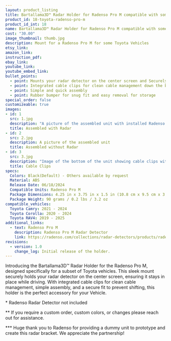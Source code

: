 ```yaml
---
layout: product_listing
title: Bartallama3D™ Radar Holder for Radenso Pro M compatible with some Toyota Vehicles
product_id: 18-toyota-radenso-pro-m
product_id_int: 18
name: Bartallama3D™ Radar Holder for Radenso Pro M compatible with some Toyota Vehicles
cost: "30.00"
image_thumbnail: thumb.jpg
description: Mount for a Radenso Pro M for some Toyota Vehicles
etsy_link: 
amazon_link: 
instruction_pdf: 
ebay_link: 
youtube_link: 
youtube_embed_link: 
bullet_points:
  - point: Mounts your radar detector on the center screen and Securely holds the radar detector
  - point: Integrated cable clips for clean cable management down the back of your screen
  - point: Simple and quick assembly
  - point: Rubber bumper for snug fit and easy removal for storage
special_order: false
customizeable: true
images:
- id: 1
  src: 1.jpg
  description: "A picture of the assembled unit with installed Radenso Pro M unit"
  title: Assembled with Radar
- id: 2
  src: 2.jpg
  description: A picture of the assembled unit
  title: Assembled without Radar
- id: 3
  src: 3.jpg
  description: "Image of the bottom of the unit showing cable clips with a cable routed through them"
  title: Cable Clips
specs:
  Colors: Black(Default) - Others available by request 
  Material: ABS
  Release Date: 06/18/2024
  Compatible Units: Radenso Pro M
  Package Dimensions: 4.25 in x 3.75 in x 1.5 in (10.8 cm x 9.5 cm x 3.8cm) [HxWxD]
  Package Weight: 90 grams / 0.2 lbs / 3.2 oz
compatible_vehicles:
  Toyota Camry: 2021 - 2024
  Toyota Corolla: 2020 - 2024
  Toyota RAV4: 2019 - 2025
additional_links:
  - text: Radenso Pro M
    description: Radenso Pro M Radar Detector
    link: https://radenso.com/collections/radar-detectors/products/radenso-pro-m-radar-detector
revisions:
  - version: 1.0
    change_log: Initial release of the holder.
---
```


Introducing the Bartallama3D™ Radar Holder for the Radenso Pro M, designed specifically for a subset of Toyota vehicles. This sleek mount securely holds your radar detector on the center screen, ensuring it stays in place while driving. With integrated cable clips for clean cable management, simple assembly, and a secure fit to prevent shifting, this holder is the perfect accessory for your Vehicle.

\* Radenso Radar Detector not included

\*\* If you require a custom order, custom colors, or changes please reach out for assistance.

\*\*\* Huge thank you to Radenso for providing a dummy unit to prototype and create this radar bracket. We appreciate the partnership! 
